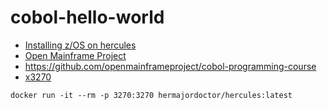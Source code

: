 cobol-hello-world
=================
- [Installing z/OS on hercules](https://www.youtube.com/watch?v=GRW4iPhCDSM)
- [Open Mainframe Project](https://www.youtube.com/channel/UC-WTXQQtz2m5iTflJLK59aw)
- https://github.com/openmainframeproject/cobol-programming-course
- [x3270](https://x3270.miraheze.org/wiki/Downloads)

```
docker run -it --rm -p 3270:3270 hermajordoctor/hercules:latest
```
